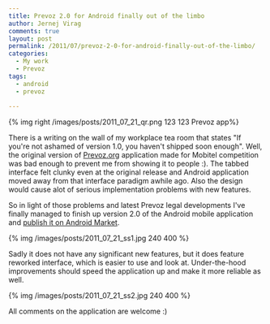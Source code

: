 ```yaml
---
title: Prevoz 2.0 for Android finally out of the limbo
author: Jernej Virag
comments: true
layout: post
permalink: /2011/07/prevoz-2-0-for-android-finally-out-of-the-limbo/
categories:
  - My work
  - Prevoz
tags:
  - android
  - prevoz
  
---
```


{% img right /images/posts/2011_07_21_qr.png 123 123 Prevoz app%}

There is a writing on the wall of my workplace tea room that states "If you're not ashamed of version 1.0, you haven't shipped soon enough". Well, the original version of [Prevoz.org][1] application made for Mobitel competition was bad enough to prevent me from showing it to people :). The tabbed interface felt clunky even at the original release and Android application moved away from that interface paradigm awhile ago. Also the design would cause alot of serious implementation problems with new features.

So in light of those problems and latest Prevoz legal developments I've finally managed to finish up version 2.0 of the Android mobile application and [publish it on Android Market][2].

{% img /images/posts/2011_07_21_ss1.jpg 240 400 %}

Sadly it does not have any significant new features, but it does feature reworked interface, which is easier to use and look at. Under-the-hood improvements should speed the application up and make it more reliable as well.

{% img /images/posts/2011_07_21_ss2.jpg 240 400 %}

All comments on the application are welcome :)


 [1]: http://prevoz.org/
 [2]: https://market.android.com/details?id=org.prevoz.android
